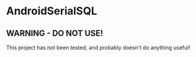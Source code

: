 # AndroidSerialSQL

## WARNING - DO NOT USE!

This project has not been tested, and probably doesn't do anything useful!